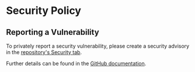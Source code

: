 # Security Policy

## Reporting a Vulnerability

To privately report a security vulnerability, please create a security advisory in the [repository's Security tab](https://github.com/martincostello/wait-for-nuget-package/security/advisories).

Further details can be found in the [GitHub documentation](https://docs.github.com/code-security/security-advisories/guidance-on-reporting-and-writing/privately-reporting-a-security-vulnerability).

